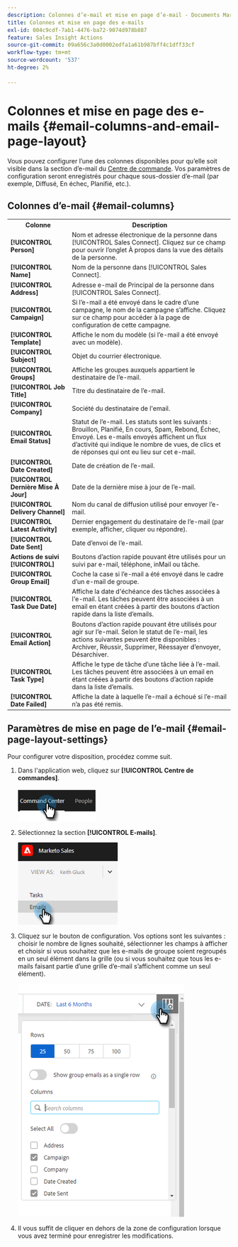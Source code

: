 ```yaml
---
description: Colonnes d’e-mail et mise en page d’e-mail - Documents Marketo - Documentation du produit
title: Colonnes et mise en page des e-mails
exl-id: 004c9cdf-7ab1-4476-ba72-9074d978b887
feature: Sales Insight Actions
source-git-commit: 09a656c3a0d0002edfa1a61b987bff4c1dff33cf
workflow-type: tm+mt
source-wordcount: '537'
ht-degree: 2%

---
```


# Colonnes et mise en page des e-mails {#email-columns-and-email-page-layout}

Vous pouvez configurer l’une des colonnes disponibles pour qu’elle soit visible dans la section d’e-mail du [Centre de commande](/help/marketo/product-docs/marketo-sales-insight/actions/email/command-center/command-center-overview.md). Vos paramètres de configuration seront enregistrés pour chaque sous-dossier d’e-mail (par exemple, Diffusé, En échec, Planifié, etc.).

## Colonnes d’e-mail {#email-columns}

<table>
 <colgroup>
  <col>
  <col>
 </colgroup>
 <tbody>
  <tr>
   <th>Colonne</th>
   <th>Description</th>
  </tr>
  <tr>
   <td><strong>[!UICONTROL Person]</td>
   <td>Nom et adresse électronique de la personne dans [!UICONTROL Sales Connect]. Cliquez sur ce champ pour ouvrir l’onglet À propos dans la vue des détails de la personne.</td>
  </tr>
  <tr>
   <td><strong>[!UICONTROL Name]</td>
   <td>Nom de la personne dans [!UICONTROL Sales Connect].</td>
  </tr>
  <tr>
   <td><strong>[!UICONTROL Address]</td>
   <td>Adresse e-mail de Principal de la personne dans [!UICONTROL Sales Connect].</td>
  </tr>
  <tr>
   <td><strong>[!UICONTROL Campaign]</td>
   <td>Si l’e-mail a été envoyé dans le cadre d’une campagne, le nom de la campagne s’affiche. Cliquez sur ce champ pour accéder à la page de configuration de cette campagne.</td>
  </tr>
  <tr>
   <td><strong>[!UICONTROL Template]</td>
   <td>Affiche le nom du modèle (si l’e-mail a été envoyé avec un modèle).</td>
  </tr>
  <tr>
   <td><strong>[!UICONTROL Subject]</td>
   <td>Objet du courrier électronique.</td>
  </tr>
  <tr>
   <td><strong>[!UICONTROL Groups]</td>
   <td>Affiche les groupes auxquels appartient le destinataire de l’e-mail.</td>
  </tr>
  <tr>
   <td><strong>[!UICONTROL Job Title]</td>
   <td>Titre du destinataire de l’e-mail.</td>
  </tr>
  <tr>
   <td><strong>[!UICONTROL Company]</td>
   <td>Société du destinataire de l'email.</td>
  </tr>
  <tr>
   <td><strong>[!UICONTROL Email Status]</td>
   <td>Statut de l’e-mail. Les statuts sont les suivants : Brouillon, Planifié, En cours, Spam, Rebond, Échec, Envoyé. Les e-mails envoyés affichent un flux d’activité qui indique le nombre de vues, de clics et de réponses qui ont eu lieu sur cet e-mail.</td>
  </tr>
  <tr>
   <td><strong>[!UICONTROL Date Created]</td>
   <td>Date de création de l’e-mail.</td>
  </tr>
  <tr>
   <td><strong>[!UICONTROL Dernière Mise À Jour]</td>
   <td>Date de la dernière mise à jour de l’e-mail.</td>
  </tr>
  <tr>
   <td><strong>[!UICONTROL Delivery Channel]</td>
   <td>Nom du canal de diffusion utilisé pour envoyer l’e-mail.</td>
  </tr>
  <tr>
   <td><strong>[!UICONTROL Latest Activity]</td>
   <td>Dernier engagement du destinataire de l’e-mail (par exemple, afficher, cliquer ou répondre).</td>
  </tr>
  <tr>
   <td><strong>[!UICONTROL Date Sent]</td>
   <td>Date d’envoi de l’e-mail.</td>
  </tr>
  <tr>
   <td><strong>Actions de suivi [!UICONTROL]</td>
   <td>Boutons d’action rapide pouvant être utilisés pour un suivi par e-mail, téléphone, inMail ou tâche.</td>
  </tr>
  <tr>
   <td><strong>[!UICONTROL Group Email]</td>
   <td>Coche la case si l’e-mail a été envoyé dans le cadre d’un e-mail de groupe.</td>
  </tr>
  <tr>
   <td><strong>[!UICONTROL Task Due Date]</td>
   <td>Affiche la date d'échéance des tâches associées à l'e-mail. Les tâches peuvent être associées à un email en étant créées à partir des boutons d’action rapide dans la liste d’emails.</td>
  </tr>
  <tr>
   <td><strong>[!UICONTROL Email Action]</td>
   <td>Boutons d’action rapide pouvant être utilisés pour agir sur l’e-mail. Selon le statut de l’e-mail, les actions suivantes peuvent être disponibles : Archiver, Réussir, Supprimer, Réessayer d’envoyer, Désarchiver.</td>
  </tr>
  <tr>
   <td><strong>[!UICONTROL Task Type]</td>
   <td>Affiche le type de tâche d’une tâche liée à l’e-mail. Les tâches peuvent être associées à un email en étant créées à partir des boutons d’action rapide dans la liste d’emails.</td>
  </tr>
  <tr>
   <td><strong>[!UICONTROL Date Failed]</td>
   <td>Affiche la date à laquelle l’e-mail a échoué si l’e-mail n’a pas été remis.</td>
  </tr>
 </tbody>
</table>

## Paramètres de mise en page de l’e-mail {#email-page-layout-settings}

Pour configurer votre disposition, procédez comme suit.

1. Dans l&#39;application web, cliquez sur **[!UICONTROL Centre de commandes]**.

   ![](assets/email-columns-and-email-page-layout-1.png)

1. Sélectionnez la section **[!UICONTROL E-mails]**.

   ![](assets/email-columns-and-email-page-layout-2.png)

1. Cliquez sur le bouton de configuration. Vos options sont les suivantes : choisir le nombre de lignes souhaité, sélectionner les champs à afficher et choisir si vous souhaitez que les e-mails de groupe soient regroupés en un seul élément dans la grille (ou si vous souhaitez que tous les e-mails faisant partie d’une grille d’e-mail s’affichent comme un seul élément).

   ![](assets/email-columns-and-email-page-layout-3.png)

1. Il vous suffit de cliquer en dehors de la zone de configuration lorsque vous avez terminé pour enregistrer les modifications.
